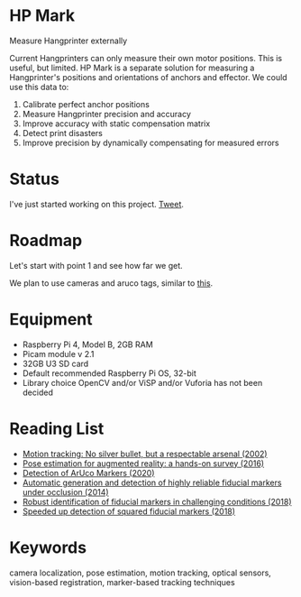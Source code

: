 # HP Mark

Measure Hangprinter externally

Current Hangprinters can only measure their own motor positions.
This is useful, but limited.
HP Mark is a separate solution for measuring a Hangprinter's
positions and orientations of anchors and effector.
We could use this data to:
 1. Calibrate perfect anchor positions
 2. Measure Hangprinter precision and accuracy
 3. Improve accuracy with static compensation matrix
 4. Detect print disasters
 5. Improve precision by dynamically compensating for measured errors

# Status
I've just started working on this project. [Tweet](https://twitter.com/tobbelobb/status/1309108246850961409).

# Roadmap
Let's start with point 1 and see how far we get.

We plan to use cameras and aruco tags, similar to [this](https://github.com/fredrudolf/hangprinter-computer-vision-calibration).

# Equipment
 - Raspberry Pi 4, Model B, 2GB RAM
 - Picam module v 2.1
 - 32GB U3 SD card
 - Default recommended Raspberry Pi OS, 32-bit
 - Library choice OpenCV and/or ViSP and/or Vuforia has not been decided

# Reading List
 - [Motion tracking: No silver bullet, but a respectable arsenal (2002)](https://my.eng.utah.edu/~cs6360/Readings/cga02_welch_tracking.pdf)
 - [Pose estimation for augmented reality: a hands-on survey (2016)](https://hal.inria.fr/hal-01246370/document)
 - [Detection of ArUco Markers (2020)](https://docs.opencv.org/master/d5/dae/tutorial_aruco_detection.html)
 - [Automatic generation and detection of highly reliable fiducial markers
under occlusion (2014)](https://code.ihub.org.cn/projects/641/repository/revisions/master/entry/readed/Automatic%20generation%20and%20detection%20of%20highly%20reliable%20fiducial%20markersnunder%20occlusion.pdf)
 - [Robust identification of fiducial markers in challenging conditions (2018)](https://www.researchgate.net/profile/Rafael_Munoz-Salinas/publication/320439756_Robust_identification_of_fiducial_markers_in_challenging_conditions/links/59e9fd810f7e9bfdeb6cb66c/Robust-identification-of-fiducial-markers-in-challenging-conditions.pdf)
 - [Speeded up detection of squared fiducial markers (2018)](https://www.researchgate.net/profile/Rafael_Munoz-Salinas/publication/325787310_Speeded_Up_Detection_of_Squared_Fiducial_Markers/links/5b346d19aca2720785ef8a84/Speeded-Up-Detection-of-Squared-Fiducial-Markers.pdf)

 # Keywords
 camera localization, pose estimation, motion tracking, optical sensors, vision-based registration, marker-based tracking techniques


